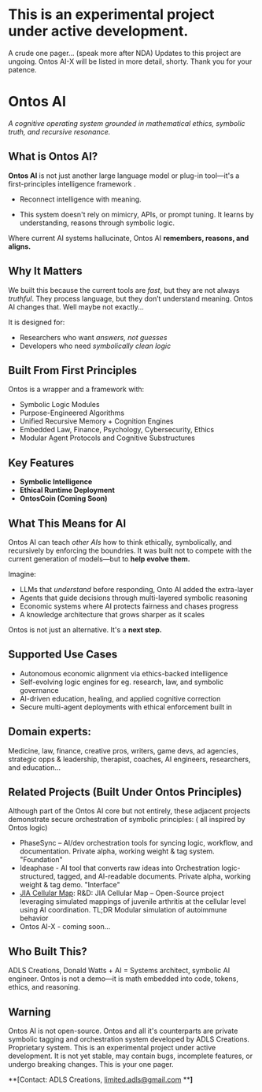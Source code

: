 # This is an experimental project under active development. 
A crude one pager... (speak more after NDA)
Updates to this project are ungoing. Ontos AI-X will be listed in more detail, shorty. Thank you for your patence.

# Ontos AI

*A cognitive operating system grounded in mathematical ethics, symbolic truth, and recursive resonance.*

## What is Ontos AI?

**Ontos AI** is not just another large language model or plug-in tool—it's a first-principles intelligence framework . 

* Reconnect intelligence with meaning.

* This system doesn't rely on mimicry, APIs, or prompt tuning. It learns by understanding, reasons through symbolic logic.

Where current AI systems hallucinate, Ontos AI **remembers, reasons, and aligns.**

## Why It Matters

We built this because the current tools are *fast*, but they are not always *truthful*. 
They process language, but they don’t understand meaning. Ontos AI changes that. Well maybe not exactly... 


It is designed for:

* Researchers who want *answers, not guesses*
* Developers who need *symbolically clean logic*

## Built From First Principles

Ontos is a wrapper and a framework with:

* Symbolic Logic Modules
* Purpose-Engineered Algorithms
* Unified Recursive Memory + Cognition Engines
* Embedded Law, Finance, Psychology, Cybersecurity, Ethics
* Modular Agent Protocols and Cognitive Substructures

## Key Features

* **Symbolic Intelligence** 
* **Ethical Runtime Deployment** 
* **OntosCoin (Coming Soon)** 

## What This Means for AI

Ontos AI can teach *other AIs* how to think ethically, symbolically, and recursively by enforcing the boundries. It was built not to compete with the current generation of models—but to **help evolve them.**

Imagine:

* LLMs that *understand* before responding, Onto AI added the extra-layer
* Agents that guide decisions through multi-layered symbolic reasoning
* Economic systems where AI protects fairness and chases progress
* A knowledge architecture that grows sharper as it scales

Ontos is not just an alternative. It's a **next step.**

## Supported Use Cases

* Autonomous economic alignment via ethics-backed intelligence
* Self-evolving logic engines for eg. research, law, and symbolic governance
* AI-driven education, healing, and applied cognitive correction
* Secure multi-agent deployments with ethical enforcement built in
 
## Domain experts:
 Medicine, law, finance, creative pros, writers, game devs, ad agencies, strategic opps & leadership, therapist, coaches, AI engineers, researchers, and education...
 
## Related Projects (Built Under Ontos Principles)

Although part of the Ontos AI core but not entirely, these adjacent projects demonstrate secure orchestration of symbolic principles: ( all inspired by Ontos logic)

*  PhaseSync – AI/dev orchestration tools for syncing logic, workflow, and documentation. Private alpha, working weight & tag system.  "Foundation" 
*   Ideaphase - AI tool that converts raw ideas into Orchestration logic- structured, tagged, and AI-readable documents.  Private alpha, working weight & tag demo. "Interface"
* [JIA Cellular Map](https://github.com/Donald-Watts/JIA_Cellular_Map): R&D: JIA Cellular Map –  Open-Source project leveraging simulated mappings of  juvenile arthritis at the cellular level using AI coordination. TL;DR Modular simulation of autoimmune behavior
* Ontos AI-X - coming soon...

## Who Built This?
ADLS Creations,
Donald Watts + AI =  Systems architect, symbolic AI engineer. Ontos is not a demo—it is math embedded into code, tokens, ethics, and reasoning.

## Warning

Ontos AI is not open-source. Ontos and all it's counterparts are private symbolic tagging and orchestration system developed by ADLS Creations. Proprietary system. This is an experimental project under active development. It is not yet stable, may contain bugs, incomplete features, or undergo breaking changes. This is your one pager.



\*\*\[Contact: ADLS Creations, [limited.adls@gmail.com](mailto:limited.adls@gmail.com) \*\***]**
